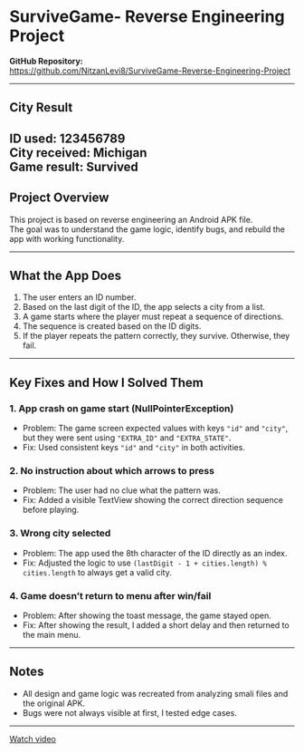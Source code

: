 # SurviveGame- Reverse Engineering Project

**GitHub Repository:**  
https://github.com/NitzanLevi8/SurviveGame-Reverse-Engineering-Project

---

## City Result

**ID used:** 123456789  
**City received:** Michigan  
**Game result:** Survived  
---

## Project Overview

This project is based on reverse engineering an Android APK file.  
The goal was to understand the game logic, identify bugs, and rebuild the app with working functionality.

---

## What the App Does

1. The user enters an ID number.
2. Based on the last digit of the ID, the app selects a city from a list.
3. A game starts where the player must repeat a sequence of directions.
4. The sequence is created based on the ID digits.
5. If the player repeats the pattern correctly, they survive. Otherwise, they fail.

---

## Key Fixes and How I Solved Them

### 1. **App crash on game start (NullPointerException)**
- Problem: The game screen expected values with keys `"id"` and `"city"`, but they were sent using `"EXTRA_ID"` and `"EXTRA_STATE"`.
- Fix: Used consistent keys `"id"` and `"city"` in both activities.

### 2. **No instruction about which arrows to press**
- Problem: The user had no clue what the pattern was.
- Fix: Added a visible TextView showing the correct direction sequence before playing.

### 3. **Wrong city selected**
- Problem: The app used the 8th character of the ID directly as an index.
- Fix: Adjusted the logic to use `(lastDigit - 1 + cities.length) % cities.length` to always get a valid city.

### 4. **Game doesn’t return to menu after win/fail**
- Problem: After showing the toast message, the game stayed open.
- Fix: After showing the result, I added a short delay and then returned to the main menu.

---

## Notes

- All design and game logic was recreated from analyzing smali files and the original APK.
- Bugs were not always visible at first, I tested edge cases.
---

[Watch video](./SSurviveGame.mp4)
